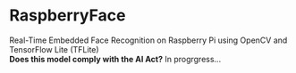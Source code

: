 # RaspberryFace
Real-Time Embedded Face Recognition on Raspberry Pi using OpenCV and TensorFlow Lite (TFLite)
<br>
**Does this model comply with the AI Act?**
In progrgress...
